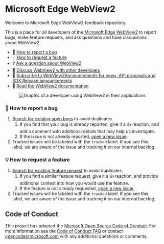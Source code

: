 # Microsoft Edge WebView2

Welcome to Microsoft Edge WebView2 feedback repository.

This is a place for all developers of the [Microsoft Edge WebView2](https://aka.ms/webview) to report bugs, make feature requests, and ask questions and have discussions about WebView2.

- 🐞 [How to report a bug](#-how-to-report-a-bug)
- 💡 [How to request a feature](#-how-to-request-a-feature)
- ❓ [Ask a question about WebView2](https://github.com/MicrosoftEdge/WebView2Feedback/discussions/new?category=q-a)
- 💬 [Discuss WebView2 with other developers](https://github.com/MicrosoftEdge/WebView2Feedback/discussions)
- 📣 [Subscribe to WebView2Announcements for news, API proposals and SDK Release announcements](https://github.com/MicrosoftEdge/WebView2Announcements)
- 📖 [Read the WebView2 documentation](https://aka.ms/webview)

<p align="center">
  <img src="https://edgestatic.azureedge.net/shared/cms/lrs1c69a1j/section-images/ddf9b74777e1442d8da3608d389a70c3.svg" alt="Graphic of a developer using WebView2 in their applications"/>
</p>

### 🐞 How to report a bug

1. [Search for existing open bugs](https://github.com/MicrosoftEdge/WebView2Feedback/issues?q=is%3Aissue+is%3Aopen+label%3Abug) to avoid duplicates.
    1. If you find that your bug is already reported, give it a 👍 reaction, and add a comment with additional details that may help us investigate.
    1. If the issue is not already reported, [open a new issue](https://github.com/MicrosoftEdge/WebView2Feedback/issues/new/choose).
1. Tracked issues will be labeled with the `tracked` label. If you see this label, we are aware of the issue and tracking it on our internal backlog.

### 💡 How to request a feature

1. [Search for existing feature request](https://github.com/MicrosoftEdge/WebView2Feedback/issues?q=is%3Aissue+is%3Aopen+label%3A%22feature+request%22) to avoid duplicates.
    1. If you find a similar feature request, give it a 👍 reaction, and provide additional context into how you would use the feature.
    2. If the feature is not already requested, [open a new issue](https://github.com/MicrosoftEdge/WebView2Feedback/issues/new/choose).
1. Tracked issues will be labeled with the `tracked` label. If you see this label, we are aware of the issue and tracking it on our internal backlog.

## Code of Conduct
This project has adopted the [Microsoft Open Source Code of Conduct](https://opensource.microsoft.com/codeofconduct/). For more information see the [Code of Conduct FAQ](https://opensource.microsoft.com/codeofconduct/faq/) or contact [opencode@microsoft.com](mailto:opencode@microsoft.com) with any additional questions or comments.
